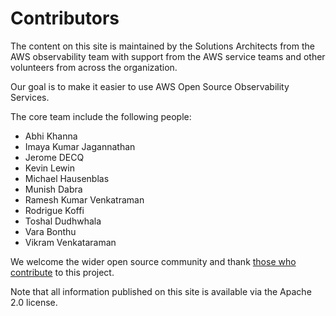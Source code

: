 # Contributors

The content on this site is maintained by the Solutions Architects from the
AWS observability team with support from the AWS service teams and other
volunteers from across the organization.

Our goal is to make it easier to use AWS Open Source Observability Services.

The core team include the following people:

* Abhi Khanna
* Imaya Kumar Jagannathan
* Jerome DECQ
* Kevin Lewin
* Michael Hausenblas
* Munish Dabra
* Ramesh Kumar Venkatraman
* Rodrigue Koffi
* Toshal Dudhwhala
* Vara Bonthu
* Vikram Venkataraman

We welcome the wider open source community and thank [those who contribute](https://github.com/aws-observability/terraform-aws-observability-accelerator/graphs/contributors)
to this project.

Note that all information published on this site is available via the
Apache 2.0 license.

